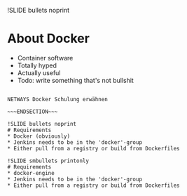!SLIDE bullets noprint
# About Docker

* Container software
* Totally hyped
* Actually useful
* Todo: write something that's not bullshit

~~~SECTION:notes~~~

NETWAYS Docker Schulung erwähnen

~~~ENDSECTION~~~

!SLIDE bullets noprint
# Requirements
* Docker (obviously)
* Jenkins needs to be in the 'docker'-group
* Either pull from a registry or build from Dockerfiles

!SLIDE smbullets printonly
# Requirements
* docker-engine
* Jenkins needs to be in the 'docker'-group
* Either pull from a registry or build from Dockerfiles
